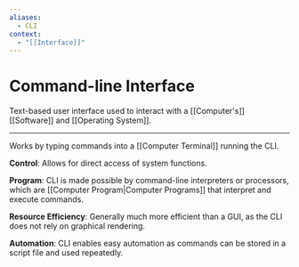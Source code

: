 ```yaml
---
aliases:
  - CLI
context:
  - "[[Interface]]"
---
```


# Command-line Interface

Text-based user interface used to interact with a [[Computer's]] [[Software]] and [[Operating System]].

---

Works by typing commands into a [[Computer Terminal]] running the CLI.

**Control**: Allows for direct access of system functions.

**Program**: CLI is made possible by command-line interpreters or processors, which are [[Computer Program|Computer Programs]] that interpret and execute commands.

**Resource Efficiency**: Generally much more efficient than a GUI, as the CLI does not rely on graphical rendering.

**Automation**: CLI enables easy automation as commands can be stored in a script file and used repeatedly.
